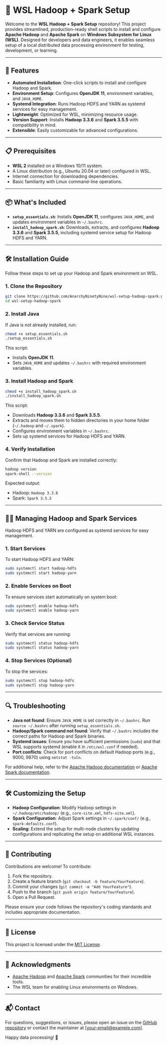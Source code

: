 # 🚀 WSL Hadoop + Spark Setup

Welcome to the **WSL Hadoop + Spark Setup** repository! This project provides streamlined, production-ready shell scripts to install and configure **Apache Hadoop** and **Apache Spark** on **Windows Subsystem for Linux (WSL)**. Designed for developers and data engineers, it enables seamless setup of a local distributed data processing environment for testing, development, or learning.

---

## 🎯 Features

- **Automated Installation**: One-click scripts to install and configure Hadoop and Spark.
- **Environment Setup**: Configures **OpenJDK 11**, environment variables, and `JAVA_HOME`.
- **Systemd Integration**: Runs Hadoop HDFS and YARN as systemd services for easy management.
- **Lightweight**: Optimized for WSL, minimizing resource usage.
- **Version Support**: Installs **Hadoop 3.3.6** and **Spark 3.5.5** with compatibility in mind.
- **Extensible**: Easily customizable for advanced configurations.

---

## 📋 Prerequisites

- **WSL 2** installed on a Windows 10/11 system.
- A Linux distribution (e.g., Ubuntu 20.04 or later) configured in WSL.
- Internet connection for downloading dependencies.
- Basic familiarity with Linux command-line operations.

---

## 📦 What's Included

- **`setup_essentials.sh`**: Installs **OpenJDK 11**, configures `JAVA_HOME`, and updates environment variables in `~/.bashrc`.
- **`install_hadoop_spark.sh`**: Downloads, extracts, and configures **Hadoop 3.3.6** and **Spark 3.5.5**, including systemd service setup for Hadoop HDFS and YARN.

---

## 🛠️ Installation Guide

Follow these steps to set up your Hadoop and Spark environment on WSL.

### 1. Clone the Repository

```bash
git clone https://github.com/AnarchyNinetyNine/wsl-setup-hadoop-spark.git
cd wsl-setup-hadoop-spark
```

### 2. Install Java

If Java is not already installed, run:

```bash
chmod +x setup_essentials.sh
./setup_essentials.sh
```

This script:
- Installs **OpenJDK 11**.
- Sets `JAVA_HOME` and updates `~/.bashrc` with required environment variables.

### 3. Install Hadoop and Spark

```bash
chmod +x install_hadoop_spark.sh
./install_hadoop_spark.sh
```

This script:
- Downloads **Hadoop 3.3.6** and **Spark 3.5.5**.
- Extracts and moves them to hidden directories in your home folder (`~/.hadoop` and `~/.spark`).
- Configures environment variables in `~/.bashrc`.
- Sets up systemd services for Hadoop HDFS and YARN.

### 4. Verify Installation

Confirm that Hadoop and Spark are installed correctly:

```bash
hadoop version
spark-shell --version
```

Expected output:
- Hadoop: `Hadoop 3.3.6`
- Spark: `Spark 3.5.5`

---

## 🏃‍♂️ Managing Hadoop and Spark Services

Hadoop HDFS and YARN are configured as systemd services for easy management.

### 1. Start Services

To start Hadoop HDFS and YARN:

```bash
sudo systemctl start hadoop-hdfs
sudo systemctl start hadoop-yarn
```

### 2. Enable Services on Boot

To ensure services start automatically on system boot:

```bash
sudo systemctl enable hadoop-hdfs
sudo systemctl enable hadoop-yarn
```

### 3. Check Service Status

Verify that services are running:

```bash
sudo systemctl status hadoop-hdfs
sudo systemctl status hadoop-yarn
```

### 4. Stop Services (Optional)

To stop the services:

```bash
sudo systemctl stop hadoop-hdfs
sudo systemctl stop hadoop-yarn
```

---

## 🔍 Troubleshooting

- **Java not found**: Ensure `JAVA_HOME` is set correctly in `~/.bashrc`. Run `source ~/.bashrc` after running `setup_essentials.sh`.
- **Hadoop/Spark command not found**: Verify that `~/.bashrc` includes the correct paths for Hadoop and Spark binaries.
- **Systemd issues**: Ensure you have sufficient permissions (`sudo`) and that WSL supports systemd (enable it in `/etc/wsl.conf` if needed).
- **Port conflicts**: Check for port conflicts on default Hadoop ports (e.g., 9000, 9870) using `netstat -tuln`.

For additional help, refer to the [Apache Hadoop documentation](https://hadoop.apache.org/docs/stable/) or [Apache Spark documentation](https://spark.apache.org/docs/latest/).

---

## 🛠️ Customizing the Setup

- **Hadoop Configuration**: Modify Hadoop settings in `~/.hadoop/etc/hadoop/` (e.g., `core-site.xml`, `hdfs-site.xml`).
- **Spark Configuration**: Adjust Spark settings in `~/.spark/conf/` (e.g., `spark-defaults.conf`).
- **Scaling**: Extend the setup for multi-node clusters by updating configurations and replicating the setup on additional WSL instances.

---

## 🤝 Contributing

Contributions are welcome! To contribute:

1. Fork the repository.
2. Create a feature branch (`git checkout -b feature/YourFeature`).
3. Commit your changes (`git commit -m "Add YourFeature"`).
4. Push to the branch (`git push origin feature/YourFeature`).
5. Open a Pull Request.

Please ensure your code follows the repository's coding standards and includes appropriate documentation.

---

## 📜 License

This project is licensed under the [MIT License](LICENSE).

---

## 🙌 Acknowledgments

- [Apache Hadoop](https://hadoop.apache.org/) and [Apache Spark](https://spark.apache.org/) communities for their incredible tools.
- The WSL team for enabling Linux environments on Windows.

---

## 📬 Contact

For questions, suggestions, or issues, please open an issue on the [GitHub repository](https://github.com/AnarchyNinetyNine/wsl-setup-hadoop-spark/issues) or contact the maintainer at [your-email@example.com].

Happy data processing! 🚀
